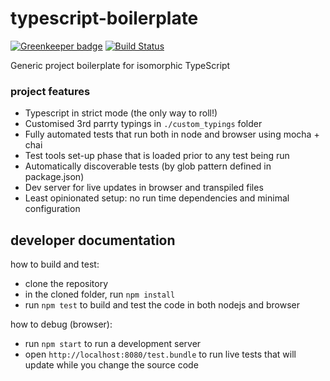 # typescript-boilerplate

[![Greenkeeper badge](https://badges.greenkeeper.io/amir-arad/typescript-boilerplate-app.svg)](https://greenkeeper.io/)
[![Build Status](https://travis-ci.org/amir-arad/typescript-boilerplate-app.svg?branch=master)](https://travis-ci.org/amir-arad/typescript-boilerplate-app)

Generic project boilerplate for isomorphic TypeScript

### project features
 - Typescript in strict mode (the only way to roll!)
 - Customised 3rd parrty typings in `./custom_typings` folder
 - Fully automated tests that run both in node and browser using mocha + chai
 - Test tools set-up phase that is loaded prior to any test being run
 - Automatically discoverable tests (by glob pattern defined in package.json)
 - Dev server for live updates in browser and transpiled files 
 - Least opinionated setup: no run time dependencies and minimal configuration

## developer documentation
how to build and test:
 - clone the repository
 - in the cloned folder, run `npm install`
 - run `npm test` to build and test the code in both nodejs and browser

how to debug (browser):
 - run `npm start` to run a development server
 - open `http://localhost:8080/test.bundle` to run live tests that will update while you change the source code
